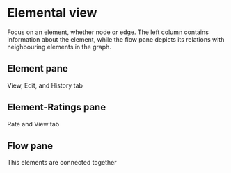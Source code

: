 # Elemental view

Focus on an element, whether node or edge.
The left column contains information about the element, while the flow pane depicts its relations with neighbouring elements in the graph.

## Element pane

View, Edit, and History tab

## Element-Ratings pane

Rate and View tab

## Flow pane

This  elements are connected together
